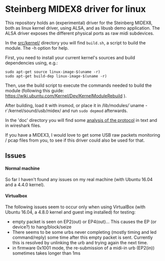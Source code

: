 # Steinberg MIDEX8 driver for linux

This repository holds an (experimental) driver for the Steinberg MIDEX8, both as linux kernel driver, using ALSA, and as libusb demo application. The ALSA driver exposes the different physical ports as raw midi subdevices.

In the [src/kernel/](source/kernel/) directory you will find `build.sh`, a script to build the module. The -h option for help.

First, you need to install your current kernel's sources and build dependencies using, e.g.:
```
sudo apt-get source linux-image-$(uname -r)
sudo apt-get build-dep linux-image-$(uname -r)
```
Then, use the build script to execute the commands needed to build the module (following this guide: https://wiki.ubuntu.com/Kernel/Dev/KernelModuleRebuild ).

After building, load it with insmod, or place it in /lib/modules/\`uname -r\`/kernel/sound/usb/midex/ and run `sudo depmod` afterwards.


In the 'doc' directory you will find some [analysis of the protocol](doc/analysis.md) in text and in wireshark files.

If you have a MIDEX3, I would love to get some USB raw packets monitoring / pcap files from you, to see if this driver could also be used for that.

## Issues

#### Normal machine

So far I haven't found any issues on my real machine (with Ubuntu 16.04 and a 4.4.0 kernel).

#### Virtualbox

The following issues seem to occur only when using VirtualBox (with Ubuntu 16.04, a 4.8.0 kernel and guest img installed) for testing:
* empty packet is seen on EP2(out) or EP4(out)... This causes the EP (or device?) to hang/block/seize
* There seems to be some urbs never completing (mostly timing and led command/reply) some time after this empty packet is sent. Currently this is resolved by unlinking the urb and trying again the next time.
* in firmware 0x1001 mode, the re-submission of a midi-in urb (EP2(in)) sometimes takes longer than 1ms

